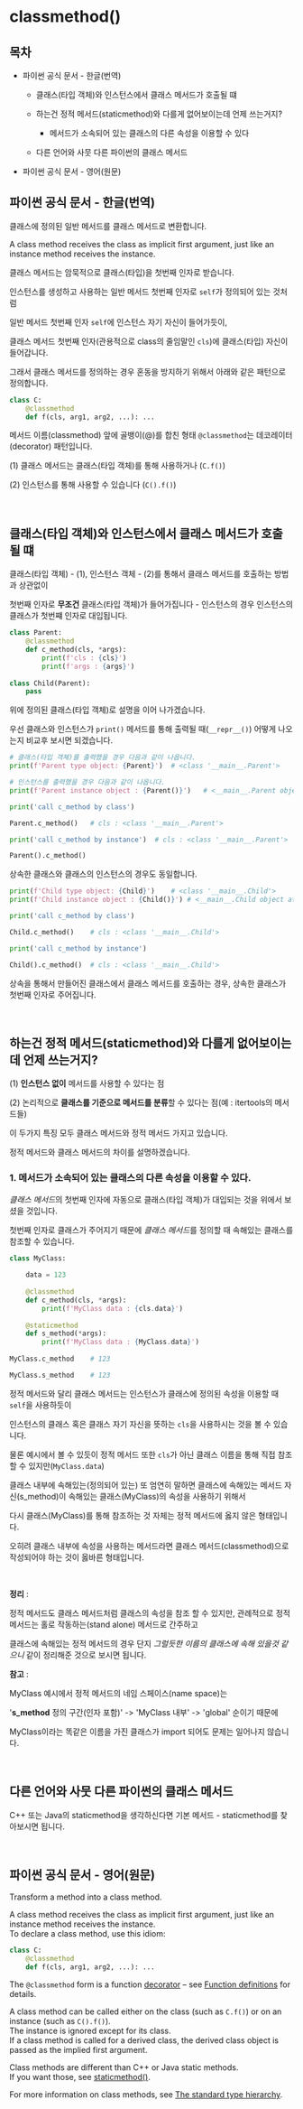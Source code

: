 # classmethod()

## 목차

* 파이썬 공식 문서 - 한글(번역)
    
    * 클래스(타입 객체)와 인스턴스에서 클래스 메서드가 호출될 떄
    
    * 하는건 정적 메서드(staticmethod)와 다를게 없어보이는데 언제 쓰는거지?
    
        * 메서드가 소속되어 있는 클래스의 다른 속성을 이용할 수 있다
    
    * 다른 언어와 사뭇 다른 파이썬의 클래스 메서드
    
* 파이썬 공식 문서 - 영어(원문)

## 파이썬 공식 문서 - 한글(번역)

클래스에 정의된 일반 메서드를 클래스 메서드로 변환합니다.

A class method receives the class as implicit first argument, just like an instance method receives the instance.<br>

클래스 메서드는 암묵적으로 클래스(타입)을 첫번째 인자로 받습니다.

인스턴스를 생성하고 사용하는 일반 메서드 첫번째 인자로 `self`가 정의되어 있는 것처럼

일반 메서드 첫번째 인자 `self`에 인스턴스 자기 자신이 들어가듯이,

클래스 메서드 첫번째 인자(관용적으로 class의 줄임말인 `cls`)에 클래스(타입) 자신이 들어갑니다.

그래서 클래스 메서드를 정의하는 경우 혼동을 방지하기 위해서 아래와 같은 패턴으로 정의합니다.

```python
class C:
    @classmethod
    def f(cls, arg1, arg2, ...): ...
```

메서드 이름(classmethod) 앞에 골뱅이(@)를 합친 형태 `@classmethod`는 데코레이터(decorator) 패턴입니다.

(1) 클래스 메서드는 클래스(타입 객체)를 통해 사용하거나 (`C.f()`)

(2) 인스턴스를 통해 사용할 수 있습니다 (`C().f()`)

<br>

## 클래스(타입 객체)와 인스턴스에서 클래스 메서드가 호출될 떄

클래스(타입 객체) - (1), 인스턴스 객체 - (2)를 통해서 클래스 메서드를 호출하는 방법과 상관없이 

첫번째 인자로 **무조건** 클래스(타입 객체)가 들어가집니다 - 인스턴스의 경우 인스턴스의 클래스가 첫번쨰 인자로 대입됩니다.

```python
class Parent:
    @classmethod
    def c_method(cls, *args):
        print(f'cls : {cls}')
        print(f'args : {args}')
        
class Child(Parent):
    pass

```

위에 정의된 클래스(타입 객체)로 설명을 이어 나가겠습니다.

우선 클래스와 인스턴스가 `print()` 메서드를 통해 출력될 때(`__repr__()`) 어떻게 나오는지 비교후 보시면 되겠습니다.

```python
# 클래스(타입 객쳬)를 출력했을 경우 다음과 같이 나옵니다.
print(f'Parent type object: {Parent}')  # <class '__main__.Parent'>

# 인스턴스를 출력했을 경우 다음과 같이 나옵니다.
print(f'Parent instance object : {Parent()}')   # <__main__.Parent object at 0x11afdfe10>

print('call c_method by class')

Parent.c_method()   # cls : <class '__main__.Parent'>

print('call c_method by instance')  # cls : <class '__main__.Parent'>

Parent().c_method()
```

상속한 클래스와 클래스의 인스턴스의 경우도 동일합니다.

```python
print(f'Child type object: {Child}')    # <class '__main__.Child'>
print(f'Child instance object : {Child()}') # <__main__.Child object at 0x1120c8550>

print('call c_method by class')

Child.c_method()    # cls : <class '__main__.Child'>

print('call c_method by instance')

Child().c_method()  # cls : <class '__main__.Child'>
```

상속을 통해서 만들어진 클래스에서 클래스 메서드를 호출하는 경우, 상속한 클래스가 첫번째 인자로 주어집니다.

<br>

## 하는건 정적 메서드(staticmethod)와 다를게 없어보이는데 언제 쓰는거지?

(1) **인스턴스 없이** 메서드를 사용할 수 있다는 점

(2) 논리적으로 **클래스를 기준으로 메서드를 분류**할 수 있다는 점(예 : itertools의 메서드들)

이 두가지 특징 모두 클래스 메서드와 정적 메서드 가지고 있습니다.

정적 메서드와 클래스 메서드의 차이를 설명하겠습니다.

### 1. 메서드가 소속되어 있는 클래스의 다른 속성을 이용할 수 있다.

*클래스 메서드*의 첫번째 인자에 자동으로 클래스(타입 객체)가 대입되는 것을 위에서 보셨을 것입니다.

첫번째 인자로 클래스가 주어지기 때문에 *클래스 메서드*를 정의할 때 속해있는 클래스를 참조할 수 있습니다.

```python
class MyClass:
    
    data = 123
    
    @classmethod
    def c_method(cls, *args):
        print(f'MyClass data : {cls.data}')
        
    @staticmethod
    def s_method(*args):
        print(f'MyClass data : {MyClass.data}')
        
MyClass.c_method    # 123

MyClass.s_method    # 123
```

정적 메서드와 달리 클래스 메서드는 인스턴스가 클래스에 정의된 속성을 이용할 때 `self`을 사용하듯이

인스턴스의 클래스 혹은 클래스 자기 자신을 뜻하는 `cls`을 사용하시는 것을 볼 수 있습니다.

물론 예시에서 볼 수 있듯이 정적 메서드 또한 `cls`가 아닌 클래스 이름을 통해 직접 참조할 수 있지만(`MyClass.data`)

클래스 내부에 속해있는(정의되어 있는) 또 엄연히 말하면 클래스에 속해있는 메서드 자신(s_method)이 속해있는 클래스(MyClass)의 속성을 사용하기 위해서

다시 클래스(MyClass)를 통해 참조하는 것 자체는 정적 메서드에 옳지 않은 형태입니다.

오히려 클래스 내부에 속성을 사용하는 메서드라면 클래스 메서드(classmethod)으로 작성되어야 하는 것이 옳바른 형태입니다.

<br>

**정리** : 

정적 메서드도 클래스 메서드처럼 클래스의 속성을 참조 할 수 있지만, 관례적으로 정적 메서드는 홀로 작동하는(stand alone) 메서드로 간주하고

클래스에 속해있는 정적 메서드의 경우 단지 *그럴듯한 이름의 클래스에 속해 있을것 같으니* 같이 정리해준 것으로 보시면 됩니다.

**참고** : 

MyClass 예시에서 정적 메서드의 네임 스페이스(name space)는 

'**s_method** 정의 구간(인자 포함)' -> 'MyClass 내부' -> 'global' 순이기 때문에

MyClass이라는 똑같은 이름을 가진 클래스가 import 되어도 문제는 일어나지 않습니다.

<br>

## 다른 언어와 사뭇 다른 파이썬의 클래스 메서드

C++ 또는 Java의 staticmethod을 생각하신다면 기본 메서드 - staticmethod를 찾아보시면 됩니다.

<br>

## 파이썬 공식 문서 - 영어(원문)

Transform a method into a class method.

A class method receives the class as implicit first argument, just like an instance method receives the instance.<br>
To declare a class method, use this idiom:

```python
class C:
    @classmethod
    def f(cls, arg1, arg2, ...): ...
```

The `@classmethod` form is a function [decorator](https://docs.python.org/3/glossary.html#term-decorator) – see [Function definitions](https://docs.python.org/3/reference/compound_stmts.html#function) for details.

A class method can be called either on the class (such as `C.f()`) or on an instance (such as `C().f()`).<br>
The instance is ignored except for its class.<br>
If a class method is called for a derived class, the derived class object is passed as the implied first argument.

Class methods are different than C++ or Java static methods.<br>
If you want those, see [staticmethod()](https://docs.python.org/3/library/functions.html#staticmethod).

For more information on class methods, see [The standard type hierarchy](https://docs.python.org/3/reference/datamodel.html#types).